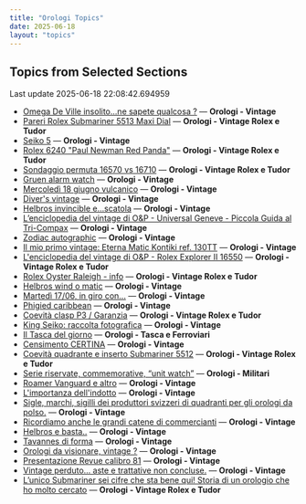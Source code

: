 ```yaml
---
title: "Orologi Topics"
date: 2025-06-18
layout: "topics"
---
```


## Topics from Selected Sections

Last update 2025-06-18 22:08:42.694959

- [Omega De Ville insolito...ne sapete qualcosa ?](https://orologi.forumfree.it/?t=80724754) — **Orologi - Vintage**
- [Pareri Rolex Submariner 5513 Maxi Dial](https://orologi.forumfree.it/?t=80727292) — **Orologi - Vintage Rolex e Tudor**
- [Seiko 5](https://orologi.forumfree.it/?t=80728665) — **Orologi - Vintage**
- [Rolex 6240 "Paul Newman Red Panda"](https://orologi.forumfree.it/?t=80675837) — **Orologi - Vintage Rolex e Tudor**
- [Sondaggio permuta 16570 vs 16710](https://orologi.forumfree.it/?t=80727297) — **Orologi - Vintage Rolex e Tudor**
- [Gruen alarm watch](https://orologi.forumfree.it/?t=80726360) — **Orologi - Vintage**
- [Mercoledì 18 giugno vulcanico](https://orologi.forumfree.it/?t=80727646) — **Orologi - Vintage**
- [Diver's vintage](https://orologi.forumfree.it/?t=71608461) — **Orologi - Vintage**
- [Helbros invincible e...scatola](https://orologi.forumfree.it/?t=80728354) — **Orologi - Vintage**
- [L’enciclopedia del vintage di O&P - Universal Geneve - Piccola Guida al Tri-Compax](https://orologi.forumfree.it/?t=80639132) — **Orologi - Vintage**
- [Zodiac autographic](https://orologi.forumfree.it/?t=80727195) — **Orologi - Vintage**
- [Il mio primo vintage: Eterna Matic Kontiki ref. 130TT](https://orologi.forumfree.it/?t=80716601) — **Orologi - Vintage**
- [L'enciclopedia del vintage di O&P - Rolex Explorer II 16550](https://orologi.forumfree.it/?t=80216784) — **Orologi - Vintage Rolex e Tudor**
- [Rolex Oyster Raleigh - info](https://orologi.forumfree.it/?t=80723100) — **Orologi - Vintage Rolex e Tudor**
- [Helbros wind o matic](https://orologi.forumfree.it/?t=80727229) — **Orologi - Vintage**
- [Martedì 17/06, in giro con...](https://orologi.forumfree.it/?t=80726724) — **Orologi - Vintage**
- [Phigied caribbean](https://orologi.forumfree.it/?t=80669330) — **Orologi - Vintage**
- [Coevità clasp P3 / Garanzia](https://orologi.forumfree.it/?t=80727172) — **Orologi - Vintage Rolex e Tudor**
- [King Seiko: raccolta fotografica](https://orologi.forumfree.it/?t=78946994) — **Orologi - Vintage**
- [Il Tasca del giorno](https://orologi.forumfree.it/?t=80702163) — **Orologi - Tasca e Ferroviari**
- [Censimento CERTINA](https://orologi.forumfree.it/?t=78882322) — **Orologi - Vintage**
- [Coevità quadrante e inserto Submariner 5512](https://orologi.forumfree.it/?t=80727691) — **Orologi - Vintage Rolex e Tudor**
- [Serie riservate, commemorative, “unit watch”](https://orologi.forumfree.it/?t=70708713) — **Orologi - Militari**
- [Roamer Vanguard e altro](https://orologi.forumfree.it/?t=80728359) — **Orologi - Vintage**
- [L'importanza dell'indotto](https://orologi.forumfree.it/?t=80692246) — **Orologi - Vintage**
- [Sigle, marchi, sigilli dei produttori svizzeri di quadranti per gli orologi da polso.](https://orologi.forumfree.it/?t=80292478) — **Orologi - Vintage**
- [Ricordiamo anche le grandi catene di commercianti](https://orologi.forumfree.it/?t=80728028) — **Orologi - Vintage**
- [Helbros e basta..](https://orologi.forumfree.it/?t=80728393) — **Orologi - Vintage**
- [Tavannes di forma](https://orologi.forumfree.it/?t=80726396) — **Orologi - Vintage**
- [Orologi da visionare, vintage ?](https://orologi.forumfree.it/?t=80728643) — **Orologi - Vintage**
- [Presentazione Revue calibro 81](https://orologi.forumfree.it/?t=80725920) — **Orologi - Vintage**
- [Vintage perduto... aste e trattative non concluse.](https://orologi.forumfree.it/?t=80507966) — **Orologi - Vintage**
- [L’unico Submariner sei cifre che sta bene qui! Storia di un orologio che ho molto cercato](https://orologi.forumfree.it/?t=80726420) — **Orologi - Vintage Rolex e Tudor**
